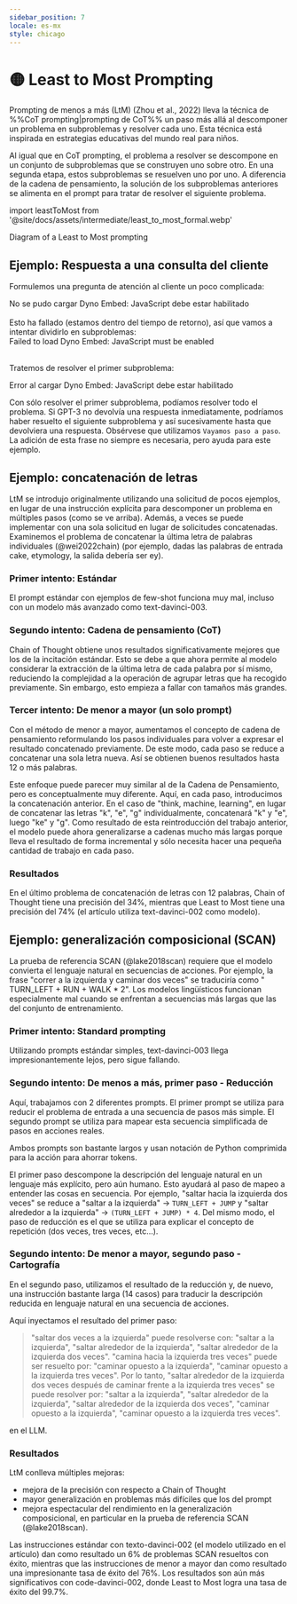 ```yaml
---
sidebar_position: 7
locale: es-mx
style: chicago
---
```


# 🟡 Least to Most Prompting

Prompting de menos a más (LtM) (Zhou et al., 2022) lleva la técnica de %%CoT prompting|prompting de CoT%% un paso más allá al descomponer un problema en subproblemas y resolver cada uno. Esta técnica está inspirada en estrategias educativas del mundo real para niños.

Al igual que en CoT prompting, el problema a resolver se descompone en un conjunto de subproblemas que se construyen uno sobre otro. En una segunda etapa, estos subproblemas se resuelven uno por uno. A diferencia de la cadena de pensamiento, la solución de los subproblemas anteriores se alimenta en el prompt para tratar de resolver el siguiente problema.

import leastToMost from '@site/docs/assets/intermediate/least_to_most_formal.webp'

<div style={{textAlign: 'center'}}>
  <LazyLoadImage src={leastToMost} style={{width: "600px"}} alt="A diagram of a least to most prompting"/>
</div>

<div style={{textAlign: 'center'}}>
   Diagram of a Least to Most prompting
</div>

## Ejemplo: Respuesta a una consulta del cliente

Formulemos una pregunta de atención al cliente un poco complicada:

<div trydyno-embed="" openai-model="text-davinci-003" initial-prompt="CONSULTA DEL CLIENTE:\nAcabo de comprar una camiseta de tu colección Arnold el 1 de marzo. Vi que estaba en descuento, así que compré una camisa que originalmente costaba $30 y obtuve un 40% de descuento. Vi que tienes un nuevo descuento del 50% para las camisetas. ¿Me pregunto si puedo devolver la camisa y tener suficiente crédito en la tienda para comprar dos de tus camisetas?\n\nINSTRUCCIONES:\nEres un agente de servicio al cliente encargado de responder amablemente a las consultas de los clientes. Las devoluciones son permitidas dentro de los 30 días. La fecha de hoy es el 29 de marzo. Actualmente hay un descuento del 50% en todas las camisetas. Los precios de las camisetas van desde $18-$100 en tu tienda. No inventes ninguna información sobre las políticas de descuento." initial-response="Gracias por su consulta. Desafortunadamente, como compró la camiseta el 1 de marzo, está fuera de nuestra política de devoluciones de 30 días. Sin embargo, actualmente tenemos un descuento del 50% en todas las camisetas, por lo que podría comprar dos camisetas con el mismo monto de crédito en la tienda. Los precios de nuestras camisetas van desde $18-$100. Por favor, háganos saber si tiene alguna otra pregunta." max-tokens="256" box-rows="16" model-temp="0" top-p="0">
    <noscript>No se pudo cargar Dyno Embed: JavaScript debe estar habilitado</noscript>
</div>
<br/>Esto ha fallado (estamos dentro del tiempo de retorno), así que vamos a intentar dividirlo en subproblemas:

<div trydyno-embed="" openai-model="text-davinci-003" initial-prompt="CONSULTA DEL CLIENTE:\nAcabo de comprar una camiseta de tu colección Arnold el 1 de marzo. Vi que estaba en descuento, así que compré una camiseta que originalmente costaba $30, y obtuve un 40% de descuento. Vi que tienes un nuevo descuento para camisetas al 50%. Me pregunto si puedo devolver la camiseta y tener suficiente crédito en la tienda para comprar dos de tus camisetas.\n\nINSTRUCCIONES:\nEres un agente de servicio al cliente encargado de responder amablemente a las consultas de los clientes. Las devoluciones son permitidas dentro de los 30 días. La fecha de hoy es el 29 de marzo. Actualmente hay un descuento del 50% en todas las camisetas. Los precios de las camisetas van desde $18-$100 en tu tienda. No inventes información sobre las políticas de descuento.\n¿Qué subproblemas deben resolverse antes de responder la consulta?" initial-response="1. Determinar si el cliente se encuentra dentro de la ventana de devolución de 30 días.\n2. Calcular la cantidad de crédito en la tienda que el cliente recibiría si devolviera la camiseta.\n3. Calcular el costo de dos camisetas con el actual descuento del 50%.\n4. Determinar si el cliente tiene suficiente crédito en la tienda para comprar dos camisetas." max-tokens="256" box-rows="12" model-temp="0" top-p="0">
    <noscript>Failed to load Dyno Embed: JavaScript must be enabled</noscript>
</div>

<br/>Tratemos de resolver el primer subproblema:

<div trydyno-embed="" openai-model="text-davinci-003" initial-prompt="CONSULTA DEL CLIENTE:\nAcabo de comprar una camiseta de la colección Arnold el 1 de marzo. Vi que estaba en descuento, así que compré una camiseta que originalmente costaba $30, y obtuve un 40% de descuento. Vi que tienen un nuevo descuento para camisetas del 50%. Me pregunto si puedo devolver la camiseta y tener suficiente crédito en la tienda para comprar dos de sus camisetas.\n\nINSTRUCCIONES:\nEres un agente de servicio al cliente encargado de responder amablemente a las consultas de los clientes. Las devoluciones se permiten dentro de los 30 días. La fecha de hoy es el 29 de marzo. Actualmente hay un descuento del 50% en todas las camisetas. Los precios de las camisetas oscilan entre $18 y $100 en su tienda. No invente ninguna información sobre políticas de descuento.\nDetermina si el cliente está dentro de la ventana de devolución de 30 días. Vamos paso a paso." initial-response="Sí, el cliente se encuentra dentro de la ventana de devolución de 30 días. El cliente compró la camiseta el 1 de marzo y la fecha de hoy es el 29 de marzo, lo que está dentro de la ventana de devolución de 30 días. \n\nPor lo tanto, el cliente es elegible para devolver la camiseta y recibir un crédito en la tienda por la compra. El cliente puede usar el crédito en la tienda para comprar dos camisetas con el actual descuento del 50%." max-tokens="256" box-rows="19" model-temp="0" top-p="0">
    <noscript>Error al cargar Dyno Embed: JavaScript debe estar habilitado</noscript>
</div>

Con sólo resolver el primer subproblema, podíamos resolver todo el problema. Si GPT-3 no devolvía una respuesta inmediatamente, podríamos haber resuelto el siguiente subproblema y así sucesivamente hasta que devolviera una respuesta. Obsérvese que utilizamos `Vayamos paso a paso`. La adición de esta frase no siempre es necesaria, pero ayuda para este ejemplo.

## Ejemplo: concatenación de letras

LtM se introdujo originalmente utilizando una solicitud de pocos ejemplos, en lugar de una instrucción explícita para descomponer un problema en múltiples pasos (como se ve arriba). Además, a veces se puede implementar con una sola solicitud en lugar de solicitudes concatenadas. Examinemos el problema de concatenar la última letra de palabras individuales (@wei2022chain) (por ejemplo, dadas las palabras de entrada cake, etymology, la salida debería ser ey).

### Primer intento: Estándar

El prompt estándar con ejemplos de few-shot funciona muy mal, incluso con un modelo más avanzado como text-davinci-003.

<div trydyno-embed="" openai-model="text-davinci-003"
     initial-prompt="Q: think, machine\nA: ke\n\nQ: learning, reasoning, generalization\nA: ggn\n\nQ: artificial, intelligence\nA: le\n\nQ: transformer, language, vision\nA: ren\n\nQ: foo,bar,baz,blip\nA:"
     initial-response="lip"
     max-tokens="256" box-rows="18"
     model-temp="0.2" ></div>

### Segundo intento: Cadena de pensamiento (CoT)

Chain of Thought obtiene unos resultados significativamente mejores que los de la incitación estándar. Esto se debe a que ahora permite al modelo considerar la extracción de la última letra de cada palabra por sí mismo, reduciendo la complejidad a la operación de agrupar letras que ha recogido previamente. Sin embargo, esto empieza a fallar con tamaños más grandes.

<div trydyno-embed="" openai-model="text-davinci-003"
     initial-prompt="Q: think, machine\nA: La última letra de &#34;think&#34; es &#34;k&#34;. La última letra de &#34;machine&#34; es &#34;e&#34;. Entonces &#34;think, machine&#34; es &#34;ke&#34;.\n\nQ: learning, reasoning, generalization\nA: La última letra de &#34;learning&#34; es &#34;g&#34;. La última letra de &#34;reasoning&#34; es &#34;n&#34;. La última letra de &#34;generalization&#34; es &#34;n&#34;. Entonces &#34;learning, reasoning, generalization&#34; es &#34;ggn&#34;.\n\nQ: artificial, intelligence\nA: La última letra de &#34;artificial&#34; es &#34;l&#34;. La última letra de &#34;intelligence&#34; es &#34;e&#34;. Entonces &#34;artificial, intelligence&#34; es &#34;le&#34;.\n\nQ: transformer, language, vision\nA: La última letra de &#34;transformer&#34; es &#34;r&#34;. La última letra de &#34;language&#34; es &#34;e&#34;. La última letra de &#34;vision&#34; es &#34;n&#34;. Entonces &#34;transformer, language, vision&#34; es &#34;ren&#34;.\n\nQ: foo,bar,baz,blip\nA:"
     initial-response="La última letra de &#34;foo&#34; es &#34;o&#34;. La última letra de &#34;bar&#34; es &#34;r&#34;. La última letra de &#34;baz&#34; es &#34;z&#34;. La última letra de &#34;blip&#34; es &#34;p&#34;. Por lo tanto, &#34;foo,bar,baz,blip&#34; es &#34;orzp&#34;."
     max-tokens="256" box-rows="18"
     model-temp="0.2" ></div>

### Tercer intento: De menor a mayor (un solo prompt)

Con el método de menor a mayor, aumentamos el concepto de cadena de pensamiento reformulando los pasos individuales para volver a expresar el resultado concatenado previamente. De este modo, cada paso se reduce a concatenar una sola letra nueva. Así se obtienen buenos resultados hasta 12 o más palabras.

Este enfoque puede parecer muy similar al de la Cadena de Pensamiento, pero es conceptualmente muy diferente. Aquí, en cada paso, introducimos la concatenación anterior. En el caso de "think, machine, learning", en lugar de concatenar las letras "k", "e", "g" individualmente, concatenará "k" y "e", luego "ke" y "g". Como resultado de esta reintroducción del trabajo anterior, el modelo puede ahora generalizarse a cadenas mucho más largas porque lleva el resultado de forma incremental y sólo necesita hacer una pequeña cantidad de trabajo en cada paso.

<div trydyno-embed="" openai-model="text-davinci-003"
     initial-prompt="Q: think, machine\nA: La última letra de &#34;think&#34; es &#34;k&#34;. La última letra de &#34;machine&#34; es &#34;e&#34;. Concatenando &#34;k&#34; y &#34;e&#34; nos da &#34;ke&#34;. Entonces &#34;think, machine&#34; nos da &#34;ke&#34;.\n\nQ: think, machine, learning\nA: &#34;think, machine&#34; entrega &#34;ke&#34;. La última letra de &#34;learning&#34; es &#34;g&#34;. Concatenando &#34;ke&#34; y &#34;g&#34; nos da &#34;keg&#34;. Entonces &#34;think, machine, learning&#34; es &#34;keg&#34;.\n\nQ: transformer, language\nA: La última letra de &#34;transformer&#34; es &#34;r&#34;. La última letra de &#34;language&#34; es &#34;e&#34;. Concatenando &#34;r&#34; y &#34;e&#34; nos da &#34;re&#34;. Entonces &#34;transformer, language&#34; es &#34;re&#34;.\n\nQ: transformer, language, vision\nA: &#34;transformer, language&#34; entrega &#34;re&#34;. La última letra de &#34;vision&#34; es &#34;n&#34;. Concatenando &#34;re&#34; y &#34;n&#34; nos da &#34;ren&#34;. Entonces &#34;transformer, language, vision&#34; es &#34;ren&#34;.\n\nQ: foo,bar,baz,blip,learn,prompting,world,shaking,event,dancefloor,prisma,giraffe\nA:"
     initial-response="La última letra de &#34;foo&#34; es &#34;o&#34;. La última letra de &#34;bar&#34; es &#34;r&#34;. Concatenando &#34;o&#34; y &#34;r&#34; nos da &#34;or&#34;. La última letra de &#34;baz&#34; es &#34;z&#34;. Concatenando &#34;or&#34; y &#34;z&#34; nos da &#34;orz&#34;. La última letra de &#34;blip&#34; es &#34;p&#34;. Concatenando &#34;orz&#34; y &#34;p&#34; nos da &#34;orzp&#34;. La última letra de &#34;learn&#34; es &#34;n&#34;. Concatenando &#34;orzp&#34; y &#34;n&#34; nos da &#34;orzpn&#34;. La última letra de &#34;prompting&#34; es &#34;g&#34;. Concatenando &#34;orzpn&#34; y &#34;g&#34; nos da &#34;orzpng&#34;. La última letra de &#34;world&#34; es &#34;d&#34;. Concatenando &#34;orzpng&#34; y &#34;d&#34; nos da &#34;orzpngd&#34;. La última letra de &#34;shaking&#34; es &#34;g&#34;. Concatenando &#34;orzpngd&#34; y &#34;g&#34; nos da &#34;orzpngdg&#34;. La última letra de &#34;event&#34; es &#34;t&#34;. Concatenando &#34;orzpngdg&#34; y &#34;t&#34; nos da &#34;orzpngdgt&#34;."
     max-tokens="256" box-rows="18"
     model-temp="0.2" ></div>

### Resultados

En el último problema de concatenación de letras con 12 palabras, Chain of Thought tiene una precisión del 34%, mientras que Least to Most tiene una precisión del 74% (el artículo utiliza text-davinci-002 como modelo).

## Ejemplo: generalización composicional (SCAN)

La prueba de referencia SCAN (@lake2018scan) requiere que el modelo convierta el lenguaje natural en secuencias de acciones. Por ejemplo, la frase "correr a la izquierda y caminar dos veces" se traduciría como " TURN_LEFT + RUN + WALK \* 2". Los modelos lingüísticos funcionan especialmente mal cuando se enfrentan a secuencias más largas que las del conjunto de entrenamiento.

### Primer intento: Standard prompting

Utilizando prompts estándar simples, text-davinci-003 llega impresionantemente lejos, pero sigue fallando.

<div trydyno-embed="" openai-model="text-davinci-003"
     initial-prompt="Q: girar a la izquierda\nA: TURN LEFT\n\nQ: girar a la derecha\nA: TURN RIGHT\n\nQ: saltar a la izquierda\nA: TURN LEFT + JUMP\n\nQ: correr a la derecha\nA: TURN RIGHT + RUN\n\nQ: mirar dos veces\nA: LOOK * 2\n\nQ: correr y mirar dos veces\nA: RUN + LOOK * 2\n\nQ: saltar a la derecha tres veces\nA: (TURN RIGHT + JUMP) * 3\n\nQ: caminar después de correr\nA: RUN + WALK\n\nQ: girar en dirección opuesta a la izquierda\nA: TURN LEFT * 2\n\nQ: dar la vuelta a la izquierda\nA: TURN LEFT * 4\n\nQ: girar en dirección opuesta a la derecha\nA: TURN RIGHT * 2\n\nQ: dar la vuelta a la derecha\nA: TURN RIGHT * 4\n\nQ: caminar en dirección opuesta a la izquierda\nA: TURN LEFT * 2 + WALK\n\nQ: caminar alrededor de la izquierda\nA: (TURN LEFT + WALK) * 4\n\nQ: &#34;saltar alrededor de la izquierda dos veces después de caminar en dirección opuesta a la izquierda tres veces&#34; \nA:"
     initial-response="(TURN LEFT * 2 + WALK) * 3 + (TURN LEFT + JUMP) * 2"
     max-tokens="512" box-rows="18"
     model-temp="0.2" ></div>

### Segundo intento: De menos a más, primer paso - Reducción

Aquí, trabajamos con 2 diferentes prompts. El primer prompt se utiliza para reducir el problema de entrada a una secuencia de pasos más simple. El segundo prompt se utiliza para mapear esta secuencia simplificada de pasos en acciones reales.

Ambos prompts son bastante largos y usan notación de Python comprimida para la acción para ahorrar tokens.

El primer paso descompone la descripción del lenguaje natural en un lenguaje más explícito, pero aún humano. Esto ayudará al paso de mapeo a entender las cosas en secuencia.
Por ejemplo, "saltar hacia la izquierda dos veces" se reduce a "saltar a la izquierda" -> `TURN_LEFT + JUMP` y "saltar alrededor a la izquierda" -> `(TURN_LEFT + JUMP) * 4`. Del mismo modo, el paso de reducción es el que se utiliza para explicar el concepto de repetición (dos veces, tres veces, etc...).

<div trydyno-embed="" openai-model="text-davinci-003"
     initial-prompt="Q: mira a la derecha después de mirar dos veces\nA: &#34;mira a la derecha después de mirar dos veces&#34; se puede resolver con: &#34;mira a la derecha&#34;, &#34;mira dos veces&#34;.\n\nQ: salta opuesto a la derecha tres veces y camina\nA: &#34;salta opuesto a la derecha tres veces&#34; se puede resolver con: &#34;salta opuesto a la derecha&#34;, &#34;salta opuesto a la derecha tres veces&#34;. &#34;caminar&#34; se puede resolver con &#34;caminar&#34;. Entonces, &#34;salta opuesto a la derecha tres veces y camina&#34; se puede resolver con: &#34;salta opuesto a la derecha&#34;, &#34;salta opuesto a la derecha tres veces&#34;, &#34;caminar&#34;.\n\nQ: corre a la izquierda dos veces y corre a la derecha\nA: &#34;corre a la izquierda dos veces&#34; se puede resolver con: &#34;corre a la izquierda&#34;, &#34;corre a la izquierda dos veces&#34;. &#34;corre a la derecha&#34; se puede resolver con &#34;corre a la derecha&#34;. Entonces, &#34;corre a la izquierda dos veces y corre a la derecha&#34; se puede resolver con: &#34;corre a la izquierda&#34;, &#34;corre a la izquierda dos veces&#34;, &#34;corre a la derecha&#34;.\n\nQ: corre opuesto a la derecha\nA: &#34;corre opuesto a la derecha&#34; se puede resolver con &#34;corre opuesto a la derecha&#34;.\n\nQ: mira opuesto a la derecha tres veces después de caminar\nA: &#34;mira opuesto a la derecha tres veces&#34; se puede resolver con: &#34;mira opuesto a la derecha&#34;, &#34;mira opuesto a la derecha tres veces&#34;. &#34;caminar&#34; se puede resolver con &#34;caminar&#34;. Entonces, &#34;mira opuesto a la derecha tres veces después de caminar&#34; se puede resolver con: &#34;mira opuesto a la derecha&#34;, &#34;mira opuesto a la derecha tres veces&#34;, &#34;caminar&#34;.\n\nQ: salta alrededor de la derecha\nA: &#34;salta a la derecha&#34; se puede resolver con: &#34;salta a la derecha&#34;, &#34;salta alrededor de la derecha&#34;. Entonces, &#34;salta alrededor de la derecha&#34; se puede resolver con: &#34;salta a la derecha&#34;, &#34;salta alrededor de la derecha&#34;.\n\nQ: mira a la derecha tres veces y camina\nA: &#34;mira a la derecha tres veces&#34; puede ser resuelto por: &#34;mira a la derecha&#34;, &#34;mira alrededor a la derecha&#34;, &#34;mira alrededor a la derecha tres veces&#34;. &#34;caminar&#34; puede ser resuelto por &#34;caminar&#34;. Así que, &#34;mira a la derecha tres veces y camina&#34; puede ser resuelto por: &#34;mira a la derecha&#34;, &#34;mira alrededor a la derecha&#34;, &#34;mira alrededor a la derecha tres veces&#34;, &#34;caminar&#34;.\n\nQ: gira a la derecha después de correr a la derecha tres veces\nA: &#34;gira a la derecha&#34; puede ser resuelto por: &#34;gira a la derecha&#34;. &#34;correr a la derecha tres veces&#34; puede ser resuelto por: &#34;correr a la derecha&#34;, &#34;correr a la derecha tres veces&#34;. Así que, &#34;gira a la derecha después de correr a la derecha tres veces&#34; puede ser resuelto por: &#34;gira a la derecha&#34;, &#34;correr a la derecha&#34;, &#34;correr a la derecha tres veces&#34;.\n\nQ: salta alrededor a la izquierda dos veces después de caminar opuesto a la izquierda tres veces\nA:"
     initial-response="&#34;saltar alrededor de la izquierda dos veces&#34; se puede resolver como: &#34;saltar a la izquierda&#34;, &#34;saltar alrededor de la izquierda&#34;, &#34;saltar alrededor de la izquierda dos veces&#34;. &#34;caminar opuesto a la izquierda tres veces&#34; se puede resolver como: &#34;caminar opuesto a la izquierda&#34;, &#34;caminar opuesto a la izquierda tres veces&#34;. Por lo tanto, &#34;saltar alrededor de la izquierda dos veces después de caminar opuesto a la izquierda tres veces&#34; se puede resolver como: &#34;saltar a la izquierda&#34;, &#34;saltar alrededor de la izquierda&#34;, &#34;saltar alrededor de la izquierda dos veces&#34;, &#34;caminar opuesto a la izquierda&#34;, &#34;caminar opuesto a la izquierda tres veces&#34;."
     max-tokens="256" box-rows="18"
     model-temp="0.2" ></div>

### Segundo intento: De menor a mayor, segundo paso - Cartografía

En el segundo paso, utilizamos el resultado de la reducción y, de nuevo, una instrucción bastante larga (14 casos) para traducir la descripción reducida en lenguaje natural en una secuencia de acciones.

Aquí inyectamos el resultado del primer paso:

> "saltar dos veces a la izquierda" puede resolverse con: "saltar a la izquierda", "saltar alrededor de la izquierda", "saltar alrededor de la izquierda dos veces". "camina hacia la izquierda tres veces" puede ser resuelto por: "caminar opuesto a la izquierda", "caminar opuesto a la izquierda tres veces". Por lo tanto, "saltar alrededor de la izquierda dos veces después de caminar frente a la izquierda tres veces" se puede resolver por: "saltar a la izquierda", "saltar alrededor de la izquierda", "saltar alrededor de la izquierda dos veces", "caminar opuesto a la izquierda", "caminar opuesto a la izquierda tres veces".

en el LLM.

<div trydyno-embed="" openai-model="text-davinci-003"
     initial-prompt="Q: turn left\nA: &#34;turn left&#34; produce &#34;TURN LEFT&#34;.\n\nQ: turn right\nA: &#34;turn right&#34; produce &#34;TURN RIGHT&#34;.\n\nQ: jump left\nA: La salida de &#34;jump left&#34; concatena: la salida de &#34;turn left&#34;, la salida de &#34;jump&#34;. &#34;turn left&#34; produce &#34;TURN LEFT&#34;. &#34;jump&#34; produce &#34;JUMP&#34;. Entonces concatenando la salida de &#34;turn left&#34; y la salida de &#34;jump&#34; conduce a &#34;TURN LEFT&#34; &#43; &#34;JUMP&#34;. Entonces la salida de &#34;jump left&#34; es &#34;TURN LEFT&#34; &#43; &#34;JUMP&#34;.\n\nQ: run right\nA: La salida de &#34;run right&#34; concatena: la salida de &#34;turn right&#34;, la salida de &#34;run&#34;. &#34;turn right&#34; produce &#34;TURN RIGHT&#34;. &#34;run&#34; produce &#34;RUN&#34;. Entonces concatenando la salida de &#34;turn right&#34; y la salida de &#34;run&#34; conduce a &#34;TURN RIGHT&#34; &#43; &#34;RUN&#34;. Entonces la salida de &#34;run right&#34; es &#34;TURN RIGHT&#34; &#43; &#34;RUN&#34;.\n\nQ: look twice\nA: La salida de &#34;look twice&#34; concatena: la salida de &#34;look&#34;, la salida de &#34;look&#34;. &#34;look&#34; produce &#34;LOOK&#34;. Entonces repitiendo la salida de &#34;look&#34; dos veces conduce a &#34;LOOK&#34; * 2. Entonces la salida de &#34;look twice&#34; es &#34;LOOK&#34; * 2.\n\nQ: run and look twice\nA: La salida de &#34;run and look twice&#34; concatena: la salida de &#34;run&#34;, la salida de &#34;look twice&#34;. &#34;run&#34; produce &#34;RUN&#34;. &#34;look twice&#34; produce &#34;LOOK&#34; * 2. Entonces concatenando la salida de &#34;run&#34; y la salida de &#34;look twice&#34; conduce a &#34;RUN&#34; &#43; &#34;LOOK&#34; * 2. Entonces la salida de &#34;run and look twice&#34; es &#34;RUN&#34; &#43; &#34;LOOK&#34; * 2.\n\nQ: jump right thrice\nA: La salida de &#34;jump right thrice&#34; concatena: la salida de &#34;jump right&#34;, la salida de &#34;jump right&#34;, la salida de &#34;jump right&#34;. &#34;jump right&#34; produce &#34;TURN RIGHT&#34; &#43; &#34;JUMP&#34;. Entonces repitiendo la salida de &#34;jump right&#34; tres veces nos da (&#34;TURN RIGHT&#34; &#43; &#34;JUMP&#34;) * 3. Entonces la salida de &#34;jump right thrice&#34; is (&#34;TURN RIGHT&#34; &#43; &#34;JUMP&#34;) * 3.\n\nQ: walk after run\nA: La salida de &#34;walk after run&#34; concatena: la salida de &#34;run&#34;, la salida de &#34;walk&#34;. &#34;run&#34; produce &#34;RUN&#34;. &#34;walk&#34; produce &#34;WALK&#34;. Entonces concatenando la salida de &#34;run&#34; y la salida de &#34;walk&#34; conduce a &#34;RUN&#34; &#43; &#34;WALK&#34;. Entonces la salida de &#34;walk after run&#34; es &#34;RUN&#34; &#43; &#34;WALK&#34;.\n\nQ: turn opposite left\nA: La salida de &#34;turn opposite left&#34; concatena: la salida de &#34;turn left&#34;, la salida de &#34;turn left&#34;. &#34;turn left&#34; produce &#34;TURN LEFT&#34;. Entonces repitiendo la salida de &#34;turn left&#34; twice leads to &#34;TURN LEFT&#34; * 2. Entonces la salida de &#34;turn opposite left&#34; es &#34;TURN LEFT&#34; * 2.\n\nQ: turn around left\nA: La salida de &#34;turn around left&#34; concatena: la salida de &#34;turn left&#34;, la salida de &#34;turn left&#34;, la salida de &#34;turn left&#34;, la salida de &#34;turn left&#34;. &#34;turn left&#34; produce &#34;TURN LEFT&#34;. Entonces repitiendo la salida de &#34;turn left&#34; cuatro veces nos da &#34;TURN LEFT&#34; * 4. Entonces la salida de &#34;turn around left&#34; es &#34;TURN LEFT&#34; * 4.\n\nQ: turn opposite right\nA: La salida de &#34;turn opposite right&#34; concatena: la salida de &#34;turn right&#34;, la salida de &#34;turn right&#34;. &#34;turn right&#34; produce &#34;TURN RIGHT&#34;. Entonces repitiendo la salida de &#34;turn right&#34; twice leads to &#34;TURN RIGHT&#34; * 2. Entonces la salida de &#34;turn opposite right&#34; es &#34;TURN RIGHT&#34; * 2.\n\nQ: turn around right\nA: La salida de &#34;turn around right&#34; concatena: la salida de &#34;turn right&#34;, la salida de &#34;turn right&#34;, la salida de &#34;turn right&#34;, la salida de &#34;turn right&#34;. &#34;turn right&#34; produce &#34;TURN RIGHT&#34;. Entonces repitiendo la salida de &#34;turn right&#34; cuatro veces nos da &#34;TURN RIGHT&#34; * 4. Entonces la salida de &#34;turn around right&#34; es &#34;TURN RIGHT&#34; * 4.\n\nQ: walk opposite left\nA: La salida de &#34;walk opposite left&#34; concatena: la salida de &#34;turn opposite left&#34;, la salida de &#34;walk&#34;. &#34;turn opposite left&#34; produce &#34;TURN LEFT&#34; * 2. &#34;walk&#34; produce &#34;WALK&#34;. Entonces concatenando la salida de &#34;turn opposite left&#34; y la salida de &#34;walk&#34; conduce a &#34;TURN LEFT&#34; * 2 &#43; &#34;WALK&#34;. Entonces la salida de &#34;walk opposite left&#34; es &#34;TURN LEFT&#34; * 2 &#43; &#34;WALK&#34;.\n\nQ: walk around left\nA: La salida de &#34;walk around left&#34; concatena: la salida de &#34;walk left&#34;, la salida de &#34;walk left&#34;, la salida de &#34;walk left&#34;, la salida de &#34;walk left&#34;. &#34;walk left&#34; produce &#34;TURN LEFT&#34; &#43; &#34;WALK&#34;. Entonces repitiendo la salida de &#34;walk around left&#34; cuatro veces nos da (&#34;TURN LEFT&#34; &#43; &#34;WALK&#34;) * 4. Entonces la salida de &#34;walk around left&#34; is (&#34;TURN LEFT&#34; &#43; &#34;WALK&#34;) * 4.\n\nQ: &#34;jump around left twice after walk opposite left thrice&#34; \nA:"
     initial-response="La salida de &#34;jump around left twice after walk opposite left thrice&#34; concatena: la salida de &#34;walk opposite left thrice&#34;, la salida de &#34;jump around left twice&#34;. &#34;walk opposite left thrice&#34; outputs &#34;TURN LEFT&#34; * 2 + &#34;WALK&#34; * 3. &#34;jump around left twice&#34; outputs (&#34;TURN LEFT&#34; + &#34;JUMP&#34;) * 4. Entonces concatenando la salida de &#34;walk opposite left thrice&#34; and la salida de &#34;jump around left twice&#34; conduce a &#34;TURN LEFT&#34; * 2 + &#34;WALK&#34; * 3 + (&#34;TURN LEFT&#34; + &#34;JUMP&#34;) * 4. Entonces la salida de &#34;jump around left twice after walk opposite left thrice&#34; es &#34;TURN LEFT&#34; * 2 + &#34;WALK&#34; * 3 + (&#34;TURN LEFT&#34; + &#34;JUMP&#34;) * 4."
     max-tokens="1024" box-rows="18"
     model-temp="0.2" ></div>

### Resultados

LtM conlleva múltiples mejoras:

- mejora de la precisión con respecto a Chain of Thought
- mayor generalización en problemas más difíciles que los del prompt
- mejora espectacular del rendimiento en la generalización composicional, en particular en la prueba de referencia SCAN (@lake2018scan).

Las instrucciones estándar con texto-davinci-002 (el modelo utilizado en el artículo) dan como resultado un 6% de problemas SCAN resueltos con éxito, mientras que las instrucciones de menor a mayor dan como resultado una impresionante tasa de éxito del 76%. Los resultados son aún más significativos con code-davinci-002, donde Least to Most logra una tasa de éxito del 99.7%.
